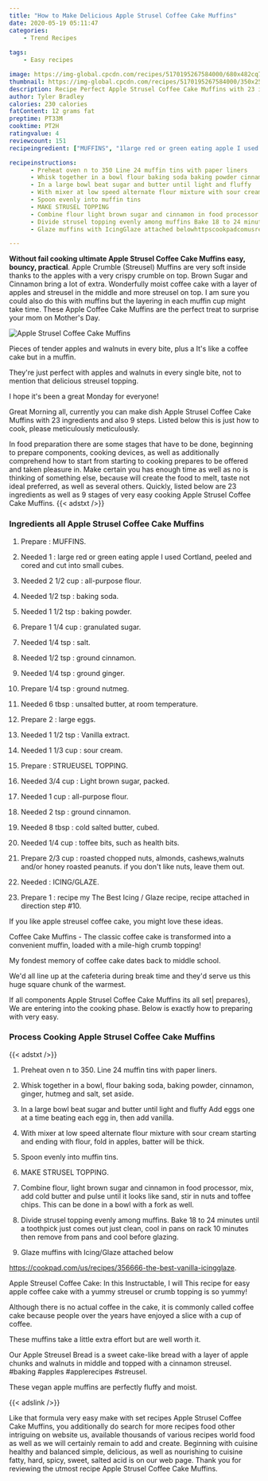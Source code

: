 ```yaml
---
title: "How to Make Delicious Apple Strusel Coffee Cake Muffins"
date: 2020-05-19 05:11:47
categories:
    - Trend Recipes
    
tags:
    - Easy recipes

image: https://img-global.cpcdn.com/recipes/5170195267584000/680x482cq70/apple-strusel-coffee-cake-muffins-recipe-main-photo.jpg
thumbnail: https://img-global.cpcdn.com/recipes/5170195267584000/350x250cq70/apple-strusel-coffee-cake-muffins-recipe-main-photo.jpg
description: Recipe Perfect Apple Strusel Coffee Cake Muffins with 23 ingredients and 9 stages of easy cooking.
author: Tyler Bradley
calories: 230 calories
fatContent: 12 grams fat
preptime: PT33M
cooktime: PT2H
ratingvalue: 4
reviewcount: 151
recipeingredient: ["MUFFINS", "1large red or green eating apple I used Cortland peeled and cored and cut into small cubes", "2 1/2 cupallpurpose flour", "1/2 tspbaking soda", "1 1/2 tspbaking powder", "1 1/4 cupgranulated sugar", "1/4 tspsalt", "1/2 tspground cinnamon", "1/4 tspground ginger", "1/4 tspground nutmeg", "6 tbspunsalted butter at room temperature", "2large eggs", "1 1/2 tspVanilla extract", "1 1/3 cupsour  cream", "STRUEUSEL TOPPING", "3/4 cupLight brown  sugar packed", "1 cupallpurpose flour", "2 tspground cinnamon", "8 tbspcold salted butter cubed", "1/4 cuptoffee bits such as health bits", "2/3 cuproasted chopped nuts almonds cashewswalnuts andor honey roasted peanuts if you dont like nuts leave them out", "ICINGGLAZE", "1recipe my The Best Icing  Glaze recipe recipe attached in direction step 10"]

recipeinstructions: 
      - Preheat oven n to 350 Line 24 muffin tins with paper liners 
      - Whisk together in a bowl flour baking soda baking powder cinnamon ginger hutmeg and salt set aside 
      - In a large bowl beat sugar and butter until light and fluffy   Add eggs one at a time beating each egg in then add vanilla 
      - With mixer at low speed alternate flour mixture with sour cream starting and ending with flour fold in apples batter will be thick 
      - Spoon evenly into muffin tins 
      - MAKE STRUSEL TOPPING 
      - Combine flour light brown sugar and cinnamon in food processor mix add cold butter and pulse until it looks like sand stir in nuts and toffee chips This can be done in a bowl with a fork as well 
      - Divide strusel topping evenly among muffins Bake 18 to 24 minutes until a toothpick just comes out just clean cool in pans on rack 10 minutes then remove from pans and cool before glazing 
      - Glaze muffins with IcingGlaze attached belowhttpscookpadcomusrecipes356666thebestvanillaicingglaze

---
```




**Without fail cooking ultimate Apple Strusel Coffee Cake Muffins easy, bouncy, practical**. Apple Crumble (Streusel) Muffins are very soft inside thanks to the apples with a very crispy crumble on top. Brown Sugar and Cinnamon bring a lot of extra. Wonderfully moist coffee cake with a layer of apples and streusel in the middle and more streusel on top. I am sure you could also do this with muffins but the layering in each muffin cup might take time. These Apple Coffee Cake Muffins are the perfect treat to surprise your mom on Mother&#39;s Day.


![Apple Strusel Coffee Cake Muffins](https://img-global.cpcdn.com/recipes/5170195267584000/680x482cq70/apple-strusel-coffee-cake-muffins-recipe-main-photo.jpg "Apple Strusel Coffee Cake Muffins")



Pieces of tender apples and walnuts in every bite, plus a It&#39;s like a coffee cake but in a muffin.

They&#39;re just perfect with apples and walnuts in every single bite, not to mention that delicious streusel topping.

I hope it&#39;s been a great Monday for everyone!


Great Morning all, currently you can make dish Apple Strusel Coffee Cake Muffins with 23 ingredients and also 9 steps. Listed below this is just how to cook, please meticulously meticulously.

In food preparation there are some stages that have to be done, beginning to prepare components, cooking devices, as well as additionally comprehend how to start from starting to cooking prepares to be offered and taken pleasure in. Make certain you has enough time as well as no is thinking of something else, because will create the food to melt, taste not ideal preferred, as well as several others. Quickly, listed below are 23 ingredients as well as 9 stages of very easy cooking Apple Strusel Coffee Cake Muffins.
{{< adstxt />}}

### Ingredients all Apple Strusel Coffee Cake Muffins


1. Prepare  : MUFFINS.

1. Needed 1 : large red or green eating apple I used Cortland, peeled and cored and cut into small cubes.

1. Needed 2 1/2 cup : all-purpose flour.

1. Needed 1/2 tsp : baking soda.

1. Needed 1 1/2 tsp : baking powder.

1. Prepare 1 1/4 cup : granulated sugar.

1. Needed 1/4 tsp : salt.

1. Needed 1/2 tsp : ground cinnamon.

1. Needed 1/4 tsp : ground ginger.

1. Prepare 1/4 tsp : ground nutmeg.

1. Needed 6 tbsp : unsalted butter, at room temperature.

1. Prepare 2 : large eggs.

1. Needed 1 1/2 tsp : Vanilla extract.

1. Needed 1 1/3 cup : sour  cream.

1. Prepare  : STRUEUSEL TOPPING.

1. Needed 3/4 cup : Light brown  sugar, packed.

1. Needed 1 cup : all-purpose flour.

1. Needed 2 tsp : ground cinnamon.

1. Needed 8 tbsp : cold salted butter, cubed.

1. Needed 1/4 cup : toffee bits, such as health bits.

1. Prepare 2/3 cup : roasted chopped nuts, almonds, cashews,walnuts and/or honey roasted peanuts. if you don&#39;t like nuts, leave them out.

1. Needed  : ICING/GLAZE.

1. Prepare 1 : recipe my The Best Icing / Glaze recipe, recipe attached in direction step #10.


If you like apple streusel coffee cake, you might love these ideas.

Coffee Cake Muffins - The classic coffee cake is transformed into a convenient muffin, loaded with a mile-high crumb topping!

My fondest memory of coffee cake dates back to middle school.

We&#39;d all line up at the cafeteria during break time and they&#39;d serve us this huge square chunk of the warmest.


If all components Apple Strusel Coffee Cake Muffins its all set| prepares}, We are entering into the cooking phase. Below is exactly how to preparing with very easy.

### Process Cooking Apple Strusel Coffee Cake Muffins

{{< adstxt />}}


1. Preheat oven n to 350. Line 24 muffin tins with paper liners.



1. Whisk together in a bowl, flour baking soda, baking powder, cinnamon, ginger, hutmeg and salt, set aside.



1. In a large bowl beat sugar and butter until light and fluffy   Add eggs one at a time beating each egg in, then add vanilla.



1. With mixer at low speed alternate flour mixture with sour cream starting and ending with flour, fold in apples, batter will be thick.



1. Spoon evenly into muffin tins.



1. MAKE STRUSEL TOPPING.



1. Combine flour, light brown sugar and cinnamon in food processor, mix, add cold butter and pulse until it looks like sand, stir in nuts and toffee chips. This can be done in a bowl with a fork as well.



1. Divide strusel topping evenly among muffins. Bake 18 to 24 minutes until a toothpick just comes out just clean, cool in pans on rack 10 minutes then remove from pans and cool before glazing.



1. Glaze muffins with Icing/Glaze attached below

https://cookpad.com/us/recipes/356666-the-best-vanilla-icingglaze.




Apple Streusel Coffee Cake: In this Instructable, I will This recipe for easy apple coffee cake with a yummy streusel or crumb topping is so yummy!

Although there is no actual coffee in the cake, it is commonly called coffee cake because people over the years have enjoyed a slice with a cup of coffee.

These muffins take a little extra effort but are well worth it.

Our Apple Streusel Bread is a sweet cake-like bread with a layer of apple chunks and walnuts in middle and topped with a cinnamon streusel. #baking #apples #applerecipes #streusel.

These vegan apple muffins are perfectly fluffy and moist.


{{< adslink />}}

Like that formula very easy make with set recipes Apple Strusel Coffee Cake Muffins, you additionally do search for more recipes food other intriguing on website us, available thousands of various recipes world food as well as we will certainly remain to add and create. Beginning with cuisine healthy and balanced simple, delicious, as well as nourishing to cuisine fatty, hard, spicy, sweet, salted acid is on our web page. Thank you for reviewing the utmost recipe Apple Strusel Coffee Cake Muffins.
